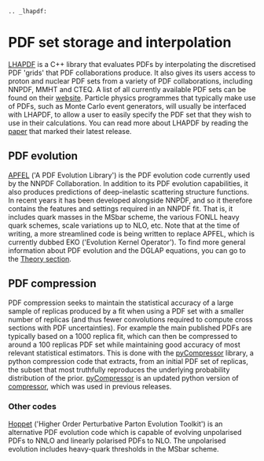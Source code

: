 ```{eval-rst}
.. _lhapdf:
```
# PDF set storage and interpolation

[LHAPDF](https://lhapdf.hepforge.org/) is a C++ library that evaluates PDFs by interpolating the
discretised PDF 'grids' that PDF collaborations produce. It also gives its users access to proton
and nuclear PDF sets from a variety of PDF collaborations, including NNPDF, MMHT and CTEQ. A list
of all currently available PDF sets can be found on their
[website](https://lhapdf.hepforge.org/pdfsets.html). Particle physics programmes that typically make
use of PDFs, such as Monte Carlo event generators, will usually be interfaced with LHAPDF, to allow
a user to easily specify the PDF set that they wish to use in their calculations. You can read more
about LHAPDF by reading the [paper](https://arxiv.org/abs/1412.7420) that marked their latest
release.

## PDF evolution

[APFEL](https://apfel.hepforge.org/) ('A PDF Evolution Library') is the PDF evolution code currently
used by the NNPDF Collaboration. In addition to its PDF evolution capabilities, it also produces
predictions of deep-inelastic scattering structure functions. In recent years it has been developed
alongside NNPDF, and so it therefore contains the features and settings required in an NNPDF fit.
That is, it includes quark masses in the MSbar scheme, the various FONLL heavy quark schemes, scale
variations up to NLO, etc. Note that at the time of writing, a more streamlined code is being
written to replace APFEL, which is currently dubbed EKO ('Evolution Kernel Operator'). To find more
general information about PDF evolution and the DGLAP equations, you can go to the [Theory
section](dglap.md).

## PDF compression
PDF compression seeks to maintain the statistical accuracy of a large sample of replicas
produced by a fit when using a PDF set with a smaller number of replicas (and thus fewer 
convolutions required to compute cross sections with PDF uncertainties). For example the 
main published PDFs are typically based on a 1000 replica fit, which can then be compressed to 
around a 100 replicas PDF set while maintaining good accuracy of most relevant statistical estimators.
This is done with the [pyCompressor](https://n3pdf.github.io/pycompressor/) library,
a python compression code that extracts, from an initial PDF set of replicas,
the subset that most truthfully reproduces the underlying probability distribution of the prior. 
[pyCompressor](https://n3pdf.github.io/pycompressor/) is an updated python version of
[compressor](https://github.com/scarrazza/compressor), which was used in previous releases.

### Other codes

[Hoppet](https://hoppet.hepforge.org/) ('Higher Order Perturbative Parton Evolution Toolkit') is an
alternative PDF evolution code which is capable of evolving unpolarised PDFs to NNLO and linearly
polarised PDFs to NLO. The unpolarised evolution includes heavy-quark thresholds in the MSbar
scheme.
